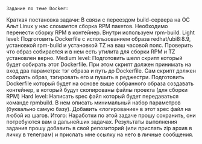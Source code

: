     Задание по теме Docker:
Краткая постановка задачи:
В связи с переездом build-сервера на ОС Альт Linux у нас сломается сборка RPM пакетов. Необходимо перенести сборку RPM в контейнер. Внутри используем rpm-build.
Light level:
Подготовить Dockerfile с использованием образа redhat/ubi8:8.9, установкой rpm-build и установкой TZ на ваш часовой пояс.
Проверить что образ собирается и в нем есть утилита для сборки RPM и TZ установлен верно.
Medium level:
Подготовить шелл скрипт который будет собирать этот Dockerfile. При этом скрипт должен принимать на вход два параметра: тэг образа и путь до Dockerfile. Сам скрипт должен собирать образ, тэгировать его и пушить в реджестри.
Подготовить Dockerfile который будет на основе выше собранного образа создавать контейнер, в который будут скопированы файлы проекта (для сборки RPM)
Hard level:
Написать spec файл который будет передаваться команде rpmbuild. В нем описать минимальный набор параметров (буквально самую базу). Добавить «логирование» в этот spec файл на любой из шагов.
Итого:
Наработки по этой задаче прошу сохранить, они потребуются вам в дальнейших задачах.
Результаты выполнения задания прошу добавить в свой репозиторий (или прислать zip архив в личку в телеграм) и прислать мне ссылку на него в личные сообщения.

